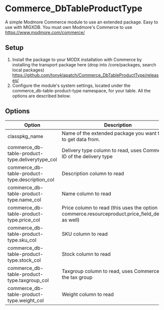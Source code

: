 # Commerce_DbTableProductType
A simple Modmore Commerce module to use an extended package. Easy to use with MIGXDB. You must own Modmore's Commerce to use https://www.modmore.com/commerce/

## Setup

1. Install the package to your MODX installation with Commerce by installing the transport package here (drop into /core/packages, search local packages) https://github.com/tonyklapatch/Commerce_DbTableProductType/releases/
2. Configure the module's system settings, located under the commerce_db-table-product-type namespace, for your table. All the options are described below.

## Options

| Option | Description |
| --- | --- |
| classpkg_name | Name of the extended package you want to use to get data from. |
| commerce_db-table-product-type.deliverytype_col | Delivery type column to read, uses Commerce ID of the delivery type |
| commerce_db-table-product-type.description_col | Description column to read |
| commerce_db-table-product-type.name_col | Name column to read |
| commerce_db-table-product-type.price_col | Price column to read (this uses the option commerce.resourceproduct.price_field_decimals as well) |
| commerce_db-table-product-type.sku_col | SKU column to read |
| commerce_db-table-product-type.stock_col | Stock column to read |
| commerce_db-table-product-type.taxgroup_col | Taxgroup column to read, uses Commerce ID of the tax group |
| commerce_db-table-product-type.weight_col | Weight column to read |